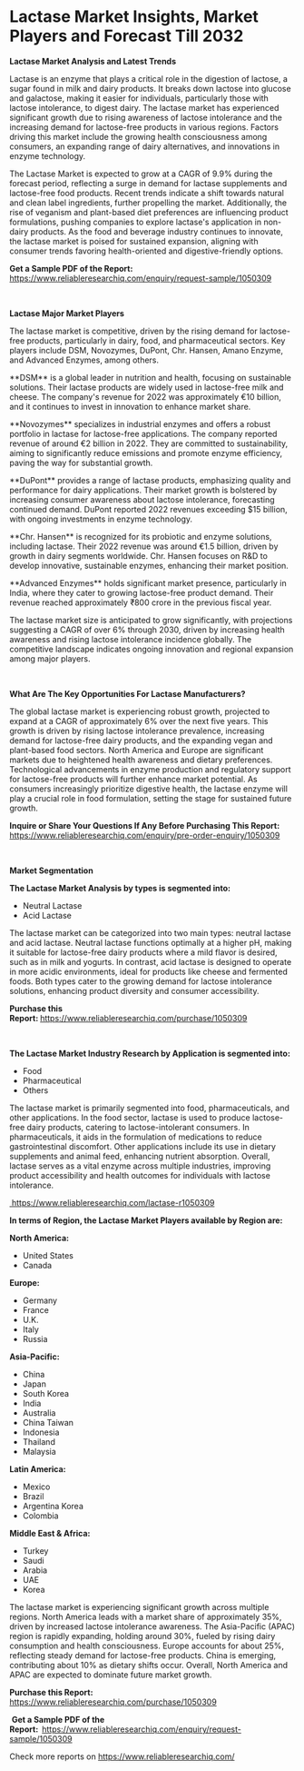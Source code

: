<p><h1>Lactase Market Insights, Market Players and Forecast Till 2032</h1></p><p><strong>Lactase Market Analysis and Latest Trends</strong></p>
<p><p>Lactase is an enzyme that plays a critical role in the digestion of lactose, a sugar found in milk and dairy products. It breaks down lactose into glucose and galactose, making it easier for individuals, particularly those with lactose intolerance, to digest dairy. The lactase market has experienced significant growth due to rising awareness of lactose intolerance and the increasing demand for lactose-free products in various regions. Factors driving this market include the growing health consciousness among consumers, an expanding range of dairy alternatives, and innovations in enzyme technology.</p><p>The Lactase Market is expected to grow at a CAGR of 9.9% during the forecast period, reflecting a surge in demand for lactase supplements and lactose-free food products. Recent trends indicate a shift towards natural and clean label ingredients, further propelling the market. Additionally, the rise of veganism and plant-based diet preferences are influencing product formulations, pushing companies to explore lactase's application in non-dairy products. As the food and beverage industry continues to innovate, the lactase market is poised for sustained expansion, aligning with consumer trends favoring health-oriented and digestive-friendly options.</p></p>
<p><strong>Get a Sample PDF of the Report:&nbsp;</strong> <a href="https://www.reliableresearchiq.com/enquiry/request-sample/1050309?utm_campaign=3514&utm_medium=2&utm_source=Github&utm_content=ia&utm_term=01042025&utm_id=lactase">https://www.reliableresearchiq.com/enquiry/request-sample/1050309</a></p>
<p>&nbsp;</p>
<p><strong>Lactase Major Market Players</strong></p>
<p><p>The lactase market is competitive, driven by the rising demand for lactose-free products, particularly in dairy, food, and pharmaceutical sectors. Key players include DSM, Novozymes, DuPont, Chr. Hansen, Amano Enzyme, and Advanced Enzymes, among others.</p><p>**DSM** is a global leader in nutrition and health, focusing on sustainable solutions. Their lactase products are widely used in lactose-free milk and cheese. The company's revenue for 2022 was approximately €10 billion, and it continues to invest in innovation to enhance market share.</p><p>**Novozymes** specializes in industrial enzymes and offers a robust portfolio in lactase for lactose-free applications. The company reported revenue of around €2 billion in 2022. They are committed to sustainability, aiming to significantly reduce emissions and promote enzyme efficiency, paving the way for substantial growth.</p><p>**DuPont** provides a range of lactase products, emphasizing quality and performance for dairy applications. Their market growth is bolstered by increasing consumer awareness about lactose intolerance, forecasting continued demand. DuPont reported 2022 revenues exceeding $15 billion, with ongoing investments in enzyme technology.</p><p>**Chr. Hansen** is recognized for its probiotic and enzyme solutions, including lactase. Their 2022 revenue was around €1.5 billion, driven by growth in dairy segments worldwide. Chr. Hansen focuses on R&D to develop innovative, sustainable enzymes, enhancing their market position.</p><p>**Advanced Enzymes** holds significant market presence, particularly in India, where they cater to growing lactose-free product demand. Their revenue reached approximately ₹800 crore in the previous fiscal year.</p><p>The lactase market size is anticipated to grow significantly, with projections suggesting a CAGR of over 6% through 2030, driven by increasing health awareness and rising lactose intolerance incidence globally. The competitive landscape indicates ongoing innovation and regional expansion among major players.</p></p>
<p>&nbsp;</p>
<p><strong>What Are The Key Opportunities For Lactase Manufacturers?</strong></p>
<p><p>The global lactase market is experiencing robust growth, projected to expand at a CAGR of approximately 6% over the next five years. This growth is driven by rising lactose intolerance prevalence, increasing demand for lactose-free dairy products, and the expanding vegan and plant-based food sectors. North America and Europe are significant markets due to heightened health awareness and dietary preferences. Technological advancements in enzyme production and regulatory support for lactose-free products will further enhance market potential. As consumers increasingly prioritize digestive health, the lactase enzyme will play a crucial role in food formulation, setting the stage for sustained future growth.</p></p>
<p><strong>Inquire or Share Your Questions If Any Before Purchasing This Report:</strong> <a href="https://www.reliableresearchiq.com/enquiry/pre-order-enquiry/1050309?utm_campaign=3514&utm_medium=2&utm_source=Github&utm_content=ia&utm_term=01042025&utm_id=lactase">https://www.reliableresearchiq.com/enquiry/pre-order-enquiry/1050309</a></p>
<p>&nbsp;</p>
<p><strong>Market Segmentation</strong></p>
<p><strong>The Lactase Market Analysis by types is segmented into:</strong></p>
<p><ul><li>Neutral Lactase</li><li>Acid Lactase</li></ul></p>
<p><p>The lactase market can be categorized into two main types: neutral lactase and acid lactase. Neutral lactase functions optimally at a higher pH, making it suitable for lactose-free dairy products where a mild flavor is desired, such as in milk and yogurts. In contrast, acid lactase is designed to operate in more acidic environments, ideal for products like cheese and fermented foods. Both types cater to the growing demand for lactose intolerance solutions, enhancing product diversity and consumer accessibility.</p></p>
<p><strong>Purchase this Report:&nbsp;</strong><a href="https://www.reliableresearchiq.com/purchase/1050309?utm_campaign=3514&utm_medium=2&utm_source=Github&utm_content=ia&utm_term=01042025&utm_id=lactase">https://www.reliableresearchiq.com/purchase/1050309</a></p>
<p>&nbsp;</p>
<p><strong>The Lactase Market Industry Research by Application is segmented into:</strong></p>
<p><ul><li>Food</li><li>Pharmaceutical</li><li>Others</li></ul></p>
<p><p>The lactase market is primarily segmented into food, pharmaceuticals, and other applications. In the food sector, lactase is used to produce lactose-free dairy products, catering to lactose-intolerant consumers. In pharmaceuticals, it aids in the formulation of medications to reduce gastrointestinal discomfort. Other applications include its use in dietary supplements and animal feed, enhancing nutrient absorption. Overall, lactase serves as a vital enzyme across multiple industries, improving product accessibility and health outcomes for individuals with lactose intolerance.</p></p>
<p><a href="https://www.reliableresearchiq.com/lactase-r1050309?utm_campaign=3514&utm_medium=2&utm_source=Github&utm_content=ia&utm_term=01042025&utm_id=lactase">&nbsp;https://www.reliableresearchiq.com/lactase-r1050309</a></p>
<p><strong>In terms of Region, the Lactase Market Players available by Region are:</strong></p>
<p>
    <p> <strong> North America: </strong>
        <ul>
            <li>United States</li>
            <li>Canada</li>
        </ul>
        </p> 
    <p> <strong> Europe: </strong>
        <ul>
            <li>Germany</li>
            <li>France</li>
            <li>U.K.</li>
            <li>Italy</li>
            <li>Russia</li>
        </ul>
        </p> 
    <p> <strong> Asia-Pacific: </strong>
        <ul>
            <li>China</li>
            <li>Japan</li>
            <li>South Korea</li>
            <li>India</li>
            <li>Australia</li>
            <li>China Taiwan</li>
            <li>Indonesia</li>
            <li>Thailand</li>
            <li>Malaysia</li>
        </ul>
        </p> 
    <p> <strong> Latin America: </strong>
        <ul>
            <li>Mexico</li>
            <li>Brazil</li>
            <li>Argentina Korea</li>
            <li>Colombia</li>
        </ul>
        </p> 
    <p> <strong> Middle East & Africa: </strong>
        <ul>
            <li>Turkey</li>
            <li>Saudi</li>
            <li>Arabia</li>
            <li>UAE</li>
            <li>Korea</li>
        </ul>
    </p>
    </p>
<p><p>The lactase market is experiencing significant growth across multiple regions. North America leads with a market share of approximately 35%, driven by increased lactose intolerance awareness. The Asia-Pacific (APAC) region is rapidly expanding, holding around 30%, fueled by rising dairy consumption and health consciousness. Europe accounts for about 25%, reflecting steady demand for lactose-free products. China is emerging, contributing about 10% as dietary shifts occur. Overall, North America and APAC are expected to dominate future market growth.</p></p>
<p><strong>Purchase this Report: </strong><a href="https://www.reliableresearchiq.com/purchase/1050309?utm_campaign=3514&utm_medium=2&utm_source=Github&utm_content=ia&utm_term=01042025&utm_id=lactase">https://www.reliableresearchiq.com/purchase/1050309</a></p>
<p>&nbsp;<strong>Get a Sample PDF of the Report:&nbsp;&nbsp;</strong><a href="https://www.reliableresearchiq.com/enquiry/request-sample/1050309?utm_campaign=3514&utm_medium=2&utm_source=Github&utm_content=ia&utm_term=01042025&utm_id=lactase">https://www.reliableresearchiq.com/enquiry/request-sample/1050309</a></p>
<p><strong></strong></p>
<p>Check more reports on <a href="https://www.reliableresearchiq.com/?utm_campaign=3514&utm_medium=2&utm_source=Github&utm_content=ia&utm_term=01042025&utm_id=lactase">https://www.reliableresearchiq.com/</a></p>
